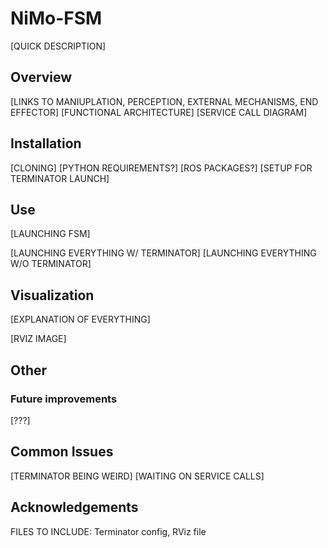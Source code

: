 # NiMo-FSM
[QUICK DESCRIPTION]

## Overview
[LINKS TO MANIUPLATION, PERCEPTION, EXTERNAL MECHANISMS, END EFFECTOR]
[FUNCTIONAL ARCHITECTURE]
[SERVICE CALL DIAGRAM]

## Installation
[CLONING]
[PYTHON REQUIREMENTS?]
[ROS PACKAGES?]
[SETUP FOR TERMINATOR LAUNCH]

## Use
[LAUNCHING FSM]

[LAUNCHING EVERYTHING W/ TERMINATOR]
[LAUNCHING EVERYTHING W/O TERMINATOR]

## Visualization
[EXPLANATION OF EVERYTHING]

[RVIZ IMAGE]

## Other
### Future improvements
[???]

## Common Issues
[TERMINATOR BEING WEIRD]
[WAITING ON SERVICE CALLS]

## Acknowledgements
FILES TO INCLUDE: Terminator config, RViz file